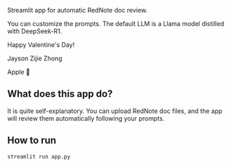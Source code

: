 Streamlit app for automatic RedNote doc review.

You can customize the prompts. The default LLM is a Llama model distilled with DeepSeek-R1.

Happy Valentine's Day!

Jayson Zijie Zhong 

Apple 

## What does this app do?

It is quite self-explanatory. You can upload RedNote doc files, and the app will review them automatically following your prompts.

## How to run

```bash
streamlit run app.py
```